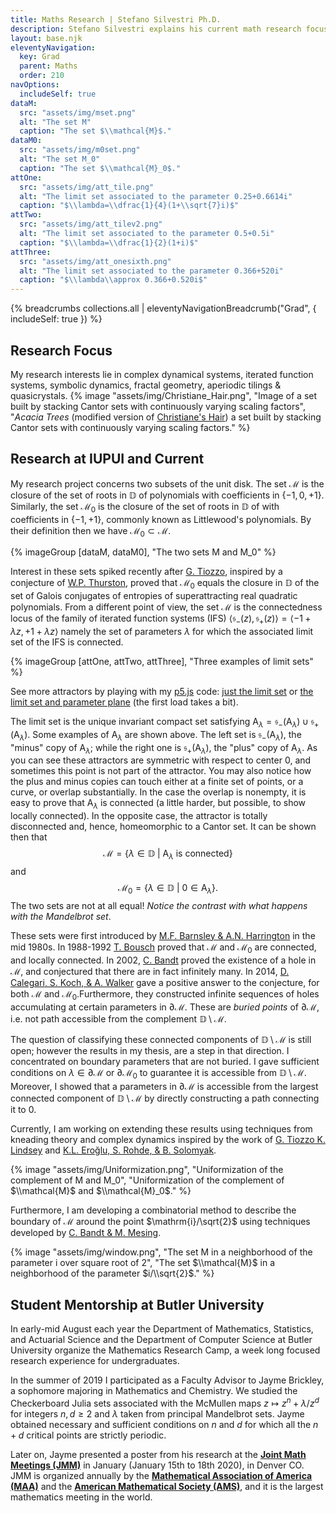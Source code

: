 ```yaml
---
title: Maths Research | Stefano Silvestri Ph.D.
description: Stefano Silvestri explains his current math research focus. He describes the maths he has pursued as a graduate student at IUPUI and instructor at Butler University.
layout: base.njk
eleventyNavigation:
  key: Grad
  parent: Maths
  order: 210
navOptions:
  includeSelf: true
dataM:
  src: "assets/img/mset.png"
  alt: "The set M"
  caption: "The set $\\mathcal{M}$."
dataM0:
  src: "assets/img/m0set.png"
  alt: "The set M_0"
  caption: "The set $\\mathcal{M}_0$."
attOne:
  src: "assets/img/att_tile.png"
  alt: "The limit set associated to the parameter 0.25+0.6614i"
  caption: "$\\lambda=\\dfrac{1}{4}(1+\\sqrt{7}i)$"
attTwo:
  src: "assets/img/att_tilev2.png"
  alt: "The limit set associated to the parameter 0.5+0.5i"
  caption: "$\\lambda=\\dfrac{1}{2}(1+i)$"
attThree:
  src: "assets/img/att_onesixth.png"
  alt: "The limit set associated to the parameter 0.366+520i"
  caption: "$\\lambda\\approx 0.366+0.520i$"
---
```


{% breadcrumbs collections.all | eleventyNavigationBreadcrumb("Grad", { includeSelf: true }) %}

## Research Focus
My research interests lie in complex dynamical systems, iterated function systems, symbolic dynamics, fractal geometry, aperiodic tilings &amp; quasicrystals.
{% image "assets/img/Christiane_Hair.png", "Image of a set built by stacking Cantor sets with continuously varying scaling factors", "*Acacia Trees* (modified version of [Christiane's Hair](https://www.maa.org/programs/maa-awards/writing-awards/christiane-s-hair)) a set built by stacking Cantor sets with continuously varying scaling factors." %}

## Research at IUPUI and Current
My research project concerns two subsets of the unit disk. The set $\mathcal{M}$ is the closure of the set of roots in $\mathbb{D}$ of polynomials with coefficients in $\lbrace-1,0,+1\rbrace$. Similarly, the set $\mathcal{M}_0$ is the closure of the set of roots in $\mathbb{D}$ of with coefficients in $\lbrace-1,+1\rbrace$, commonly known as Littlewood's polynomials. By their definition then we have $\mathcal{M}_0\subset\mathcal{M}$.

{% imageGroup [dataM, dataM0], "The two sets M and M_0" %} 

Interest in these sets spiked recently after [G. Tiozzo](https://arxiv.org/abs/1310.7647), inspired by a conjecture of [W.P. Thurston](https://mathscinet.ams.org/mathscinet-getitem?mr=3289916), proved that $\mathcal{M}_0$ equals the closure in $\mathbb{D}$ of the set of Galois conjugates of entropies of superattracting real quadratic polynomials. From a different point of view, the set $\mathcal{M}$ is the connectedness locus of the family of iterated function systems (IFS) $\langle\mathfrak{s}_-(z), \mathfrak{s}_+(z)\rangle= \langle-1+ \lambda z, +1+ \lambda z\rangle$ namely the set of parameters $\lambda$ for which the associated limit set of the IFS is connected.

{% imageGroup [attOne, attTwo, attThree], "Three examples of limit sets" %}

See more attractors by playing with my [p5.js](https://p5js.org) code: [just the limit set](https://editor.p5js.org/silvas/full/3iKx8wslr) or [the limit set and parameter plane](https://editor.p5js.org/silvas/full/2GL02NekB) (the first load takes a bit).

The limit set is the unique invariant compact set satisfying $\mathsf{A}_\lambda=\mathfrak{s}_-(\mathsf{A}_\lambda)\cup\mathfrak{s}_+(\mathsf{A}_\lambda)$. Some examples of $\mathsf{A}_\lambda$ are shown above. The left set is $\mathfrak{s}_-(\mathsf{A}_\lambda)$, the "minus" copy of $\mathsf{A}_\lambda$; while the right one is $\mathfrak{s}_+(\mathsf{A}_\lambda)$, the "plus" copy of $\mathsf{A}_\lambda$. As you can see these attractors are symmetric with respect to center $0$, and sometimes this point is not part of the attractor. You may also notice how the plus and minus copies can touch either at a finite set of points, or a curve, or overlap substantially. In the case the overlap is nonempty, it is easy to prove that $\mathsf{A}_\lambda$ is connected (a little harder, but possible, to show locally connected). In the opposite case, the attractor is totally disconnected and, hence, homeomorphic to a Cantor set. It can be shown then that
$$
\mathcal{M}=\left\{ \lambda\in\mathbb{D}~|~\mathsf{A}_\lambda\text{ is connected} \right\}
$$ 
and 
$$
\mathcal{M}_0=\left\{\lambda\in\mathbb{D}~|~0\in\mathsf{A}_\lambda\right\}.
$$
The two sets are not at all equal! *Notice the contrast with what happens with the Mandelbrot set*.

These sets were first introduced by [M.F. Barnsley &amp; A.N. Harrington](https://mathscinet.ams.org/mathscinet-getitem?mr=793899) in the mid 1980s. In 1988-1992 [T. Bousch](https://www.math.u-psud.fr/~bousch/) proved that $\mathcal{M}$ and $\mathcal{M}_0$ are connected, and locally connected. In 2002, [C. Bandt](https://mathscinet.ams.org/mathscinet-getitem?mr=1912290) proved the existence of a hole in $\mathcal{M}$, and conjectured that there are in fact infinitely many. In 2014, [D. Calegari, S. Koch, &amp; A. Walker](https://mathscinet.ams.org/mathscinet-getitem?mr=3719268) gave a positive answer to the conjecture, for both $\mathcal{M}$ and $\mathcal{M}_0$.Furthermore, they constructed infinite sequences of holes accumulating at certain parameters in $\partial\mathcal{M}$. These are *buried points* of $\partial\mathcal{M}$, i.e. not path accessible from the complement $\mathbb{D}\setminus\mathcal{M}$.

The question of classifying these connected components of $\mathbb{D}\setminus\mathcal{M}$ is still open; however the results in my thesis, are a step in that direction. I concentrated on boundary parameters that are not buried. I gave sufficient conditions on $\lambda\in\partial\mathcal{M}$ or $\partial\mathcal{M}_0$ to guarantee it is accessible from $\mathbb{D}\setminus\mathcal{M}$. Moreover, I showed that a parameters in $\partial\mathcal{M}$ is accessible from the largest connected component of $\mathbb{D}\setminus\mathcal{M}$ by directly constructing a path connecting it to $0$.

Currently, I am working on extending these results using techniques from kneading theory and complex dynamics inspired by the work of [G. Tiozzo K. Lindsey](https://icerm.brown.edu/video_archive/?play=2099) and [K.L. Ero&#287;lu, S. Rohde, &amp; B. Solomyak](https://www.cambridge.org/core/journals/ergodic-theory-and-dynamical-systems/article/quasisymmetric-conjugacy-between-quadratic-dynamics-and-iterated-function-systems/F7D829F84D00CEC3F3801D8BE1B06470).

{% image "assets/img/Uniformization.png", "Uniformization of the complement of M and M_0", "Uniformization of the complement of $\\mathcal{M}$ and $\\mathcal{M}_0$." %}

Furthermore, I am developing a combinatorial method to describe the boundary of $\mathcal{M}$ around the point $\mathrm{i}/\sqrt{2}$ using techniques developed by [C. Bandt &amp; M. Mesing](https://citeseerx.ist.psu.edu/viewdoc/download?doi=10.1.1.505.5694&rep=rep1&type=pdf).

{% image "assets/img/window.png", "The set M in a neighborhood of the parameter i over square root of 2", "The set $\\mathcal{M}$ in a neighborhood of the parameter $i/\\sqrt{2}$." %}

## Student Mentorship at Butler University
In early-mid August each year the Department of Mathematics, Statistics, and Actuarial Science and the Department of Computer Science at Butler University organize the Mathematics Research Camp, a week long focused research experience for undergraduates.

In the summer of 2019 I participated as a Faculty Advisor to Jayme Brickley, a sophomore majoring in Mathematics and Chemistry. We studied the Checkerboard Julia sets associated with the McMullen maps $z\mapsto z^n+\lambda/z^d$ for integers $n, d\geq2$ and $\lambda$ taken from principal Mandelbrot sets. Jayme obtained necessary and sufficient conditions on $n$ and $d$ for which all the $n+d$ critical points are strictly periodic.

Later on, Jayme presented a poster from his research at the [**Joint Math Meetings (JMM)**](https://jointmathematicsmeetings.org/meetings/national/jmm2020/2245_maasessstud#post) in January (January 15th to 18th 2020), in Denver CO. JMM is organized annually by the [**Mathematical Association of America (MAA)**](https://maa.org) and the [**American Mathematical Society (AMS)**](https://ams.org), and it is the largest mathematics meeting in the world.

